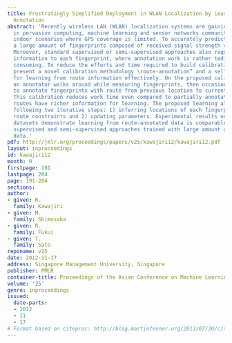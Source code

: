 ```yaml
---
title: Frustratingly Simplified Deployment in WLAN Localization by Learning from Route
  Annotation
abstract: 'Recently wireless LAN (WLAN) localization systems are gaining popularity
  in pervasive computing, machine learning and sensor networks communities, especially
  indoor scenarios where GPS coverage is limited. To accurately predict location,
  a large amount of fingerprints composed of received signal strength values is necessary.
  Moreover, standard supervised or semi-supervised approaches also require location
  information to each fingerprint, where annotation work is rather tedious and time
  consuming. To reduce the efforts and time required to build calibration data, we
  present a novel calibration methodology \route-annotation” and a self-training algorithm
  for learning from route information effectively. On the proposed calibration methodology,
  an annotator walks around while measuring fingerprints, then occasionally stops
  to annotate fingerprints with route from previous location to current location.
  This calibration reduces work time even compared to partially annotation, while
  routes have richer information for learning. The proposed learning algorithm comprises
  following two iterative steps: 1) inferring locations of each fingerprint under
  route constraints and 2) updating parameters. Experimental results on real-world
  datasets demonstrate learning from route-annotated data is comparable to state-of-the-art
  supervised and semi-supervised approaches trained with large amount of calibration
  data.'
pdf: http://jmlr.org/proceedings/papers/v25/kawajiri12/kawajiri12.pdf
layout: inproceedings
id: kawajiri12
month: 0
firstpage: 191
lastpage: 204
page: 191-204
sections: 
author:
- given: R.
  family: Kawajiri
- given: M.
  family: Shimosaka
- given: R.
  family: Fukui
- given: T.
  family: Sato
reponame: v25
date: 2012-11-17
address: Singapore Management University, Singapore
publisher: PMLR
container-title: Proceedings of the Asian Conference on Machine Learning
volume: '25'
genre: inproceedings
issued:
  date-parts:
  - 2012
  - 11
  - 17
# Format based on citeproc: http://blog.martinfenner.org/2013/07/30/citeproc-yaml-for-bibliographies/
---
```

